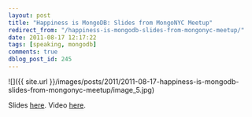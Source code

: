 ```yaml
---
layout: post
title: "Happiness is MongoDB: Slides from MongoNYC Meetup"
redirect_from: "/happiness-is-mongodb-slides-from-mongonyc-meetup/"
date: 2011-08-17 12:17:22
tags: [speaking, mongodb]
comments: true
dblog_post_id: 245
---
```

![]({{ site.url }}/images/posts/2011/2011-08-17-happiness-is-mongodb-slides-from-mongonyc-meetup/image_5.jpg)

Slides [here](https://www.slideshare.net/dblockdotorg/2011-0816-mongonyc). Video [here](https://www.mongodb.com/presentations/happiness-mongodb).

